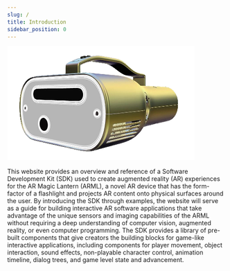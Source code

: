 ```yaml
---
slug: /
title: Introduction
sidebar_position: 0
---
```


![](../static/arml1-render.png)

This website provides an overview and reference of a Software Development Kit (SDK) used to create augmented reality (AR) experiences for the AR Magic Lantern (ARML), a novel AR device that has the form-factor of a flashlight and projects AR content onto physical surfaces around the user. By introducing the SDK through examples, the website will serve as a guide for building interactive AR software applications that take advantage of the unique sensors and imaging capabilities of the ARML without requiring a deep understanding of computer vision, augmented reality, or even computer programming. The SDK provides a library of pre-built components that give creators the building blocks for game-like interactive applications, including components for player movement, object interaction, sound effects, non-playable character control, animation timeline, dialog trees, and game level state and advancement.

